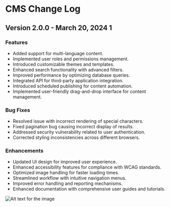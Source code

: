 # CMS Change Log

## Version 2.0.0 - March 20, 2024 1

### Features
- Added support for multi-language content.
- Implemented user roles and permissions management.
- Introduced customizable themes and templates.
- Enhanced search functionality with advanced filters.
- Improved performance by optimizing database queries.
- Integrated API for third-party application integration.
- Introduced scheduled publishing for content automation.
- Implemented user-friendly drag-and-drop interface for content management.

### Bug Fixes
- Resolved issue with incorrect rendering of special characters.
- Fixed pagination bug causing incorrect display of results.
- Addressed security vulnerability related to user authentication.
- Corrected styling inconsistencies across different browsers.

### Enhancements
- Updated UI design for improved user experience.
- Enhanced accessibility features for compliance with WCAG standards.
- Optimized image handling for faster loading times.
- Streamlined workflow with intuitive navigation menus.
- Improved error handling and reporting mechanisms.
- Enhanced documentation with comprehensive user guides and tutorials.

![Alt text for the image](https://plus.unsplash.com/premium_photo-1661438314870-d819b854b58e?q=80&w=3870&auto=format&fit=crop&ixlib=rb-4.0.3&ixid=M3wxMjA3fDB8MHxwaG90by1wYWdlfHx8fGVufDB8fHx8fA%3D%3D)
